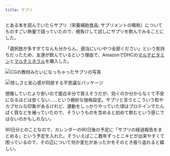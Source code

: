 ```yaml
---
title: サプリ
---
```

とある本を読んでいたらサプリ（栄養補助食品; サプリメントの略称）についてものすごい熱量で語っていたので、根負けして試しにサプリを飲んでみることにした。

「選択肢が多すぎてなんも分からん、適当にいいやつ全部ください」という気持ちだったため、友達が飲んでいるという理由で、AmazonでDHCの[マルチビタミン](https://www.amazon.co.jp/dp/B00GX1E3R6?th=1)と[マルチミネラル](https://www.amazon.co.jp/dp/B01MSSWA5K)を購入した。

![](https://lh5.googleusercontent.com/4GoLupt94DTCVIoOCc8Z-mvT7tkKroB-Az9yxrD6un0xuGEpMguyzznL0Hvl2mZBKOoaOwfMOcztmqjON15hK1AamTnU-7AaWBsdHsxb-abWU16BYcq1AaSAYK-GsOHrj5Jo0FX3RGQvjf3CZivA1RDYg37rDaMCbqSpXtklQpoufAUc69t_eQvlOBcl "CGの教材みたいになっちゃったサプリの写真")

![](https://lh5.googleusercontent.com/TNYqx-NKvR9GUkKfIJ4sKY5G96XXl28A5jAIZaVNtdgLP2kokxO0E_x4Lr3auIgv_3pYgoZ2paTGohHjrD5ZRS4NeP9Tmh73F8jPidhlhLHrc4WKyVKVKdfWgzpx9edS1iuH_8fu-DXOwxXgmtPiOYeL1UJQnmfEPmKXOQ0FdkvLBCsf5NrEpKhPW_Tw "怪しさと安心感が同居する不思議なパッケージ")

想像していたより安いので面白半分で買えそうだが、効くのか分からなくて不安になるほどは安くない……という絶妙な価格設定。サプリと言うとこういう粒やカプセルな印象があるけれど、運動をしっかりやっていた頃はプロテインでたんぱく質などを補っていたので、そういうものを含めると初めて飲むという感じではないのかもしれない。

90日分とのことなので、カレンダーの90日後の予定に「サプリの経過報告をまとめる」という予定を入れた。そういえばここ数年ずっとニキビが出来やすくて困っているので、その辺について何か変化があったかをそのとき振り返れると嬉しい。
